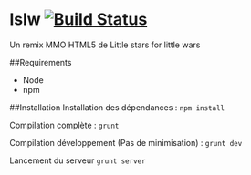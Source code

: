 # lslw [![Build Status](https://travis-ci.org/konfiot/lslw.svg?branch=master)](https://travis-ci.org/konfiot/lslw)
Un remix MMO HTML5 de Little stars for little wars

##Requirements
- Node
- npm

##Installation
Installation des dépendances : `npm install`

Compilation complète : `grunt`

Compilation développement (Pas de minimisation) : `grunt dev`

Lancement du serveur  `grunt server`
